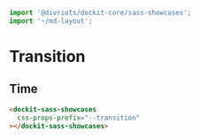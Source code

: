 ```js script
import '@divriots/dockit-core/sass-showcases';
import '~/md-layout';
```

# Transition

## Time

```html story
<dockit-sass-showcases
  css-props-prefix="--transition"
></dockit-sass-showcases>
```
